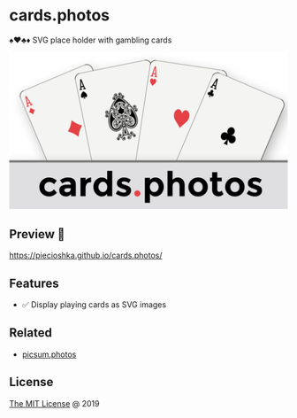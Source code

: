 # cards.photos

:spades::hearts::clubs::diamonds: SVG place holder with gambling cards

![](./banner.png)

## Preview 🎉

<https://piecioshka.github.io/cards.photos/>

## Features

* :white_check_mark: Display playing cards as SVG images

## Related

* [picsum.photos](https://picsum.photos)

## License

[The MIT License](http://piecioshka.mit-license.org) @ 2019
